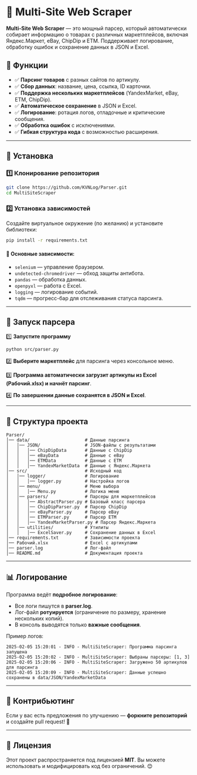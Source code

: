 # 🛒 Multi-Site Web Scraper

**Multi-Site Web Scraper** — это мощный парсер, который автоматически собирает информацию о товарах с различных маркетплейсов, включая Яндекс.Маркет, eBay, ChipDip и ETM. Поддерживает логирование, обработку ошибок и сохранение данных в JSON и Excel.

## 📌 Функции
- ✅ **Парсинг товаров** с разных сайтов по артикулу.
- ✅ **Сбор данных**: название, цена, ссылка, ID карточки.
- ✅ **Поддержка нескольких маркетплейсов** (YandexMarket, eBay, ETM, ChipDip).
- ✅ **Автоматическое сохранение** в JSON и Excel.
- ✅ **Логирование**: ротация логов, отладочные и критические сообщения.
- ✅ **Обработка ошибок** с исключениями.
- ✅ **Гибкая структура кода** с возможностью расширения.

---

## 🚀 Установка

### **1️⃣ Клонирование репозитория**
```sh
git clone https://github.com/KVNLog/Parser.git
cd MultiSiteScraper
```

### **2️⃣ Установка зависимостей**
Создайте виртуальное окружение (по желанию) и установите библиотеки:
```sh
pip install -r requirements.txt
```

#### 📌 **Основные зависимости**:
- `selenium` — управление браузером.
- `undetected-chromedriver` — обход защиты антибота.
- `pandas` — обработка данных.
- `openpyxl` — работа с Excel.
- `logging` — логирование событий.
- `tqdm` — прогресс-бар для отслеживания статуса парсинга.

---

## 🏁 Запуск парсера

1️⃣ **Запустите программу**
```sh
python src/parser.py
```
2️⃣ **Выберите маркетплейс** для парсинга через консольное меню.

3️⃣ **Программа автоматически загрузит артикулы из Excel (Рабочий.xlsx) и начнёт парсинг**.

4️⃣ **По завершении данные сохранятся в JSON и Excel**.

---

## 📂 Структура проекта
```
Parser/
│── data/                     # Данные парсинга
│   │── JSON/                 # JSON-файлы с результатами
│   │   │── ChipDipData       # Данные с ChipDip
│   │   │── eBayData          # Данные с eBay
│   │   │── ETMData           # Данные с ETM
│   │   │── YandexMarketData  # Данные с Яндекс.Маркета
│── src/                      # Исходный код
│   │── logger/               # Логирование
│   │   │── logger.py         # Настройка логов
│   │── menu/                 # Меню выбора
│   │   │── Menu.py           # Логика меню
│   │── parsers/              # Парсеры для маркетплейсов
│   │   │── AbstractParser.py # Базовый класс парсера
│   │   │── ChipDipParser.py  # Парсер ChipDip
│   │   │── eBayParser.py     # Парсер eBay
│   │   │── ETMParser.py      # Парсер ETM
│   │   │── YandexMarketParser.py # Парсер Яндекс.Маркета
│   │── utilities/            # Утилиты
│   │   │── ExcelSaver.py     # Сохранение данных в Excel
│── requirements.txt          # Зависимости проекта
│── Рабочий.xlsx              # Excel с артикулами
│── parser.log                # Лог-файл
│── README.md                 # Документация проекта
```

---

## 📊 Логирование
Программа ведёт **подробное логирование**:
- Все логи пишутся в **parser.log**.
- Лог-файл **ротуируется** (ограничение по размеру, хранение нескольких копий).
- В консоль выводятся только **важные сообщения**.

Пример логов:
```
2025-02-05 15:20:01 - INFO - MultiSiteScraper: Программа парсинга запущена
2025-02-05 15:20:02 - INFO - MultiSiteScraper: Выбраны парсеры: [1, 3]
2025-02-05 15:20:06 - INFO - MultiSiteScraper: Загружено 50 артикулов для парсинга
2025-02-05 15:20:09 - INFO - MultiSiteScraper: Данные успешно сохранены в data/JSON/YandexMarketData
```

---

## 🤝 Контрибьютинг
Если у вас есть предложения по улучшению — **форкните репозиторий** и создайте pull request! 🚀

---

## 📜 Лицензия
Этот проект распространяется под лицензией **MIT**. Вы можете использовать и модифицировать код без ограничений. 😊

